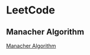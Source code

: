 # LeetCode

## Manacher Algorithm

[Manacher Algorithm](https://gaoxy914.github.io/2020/06/28/manacher/#more)
